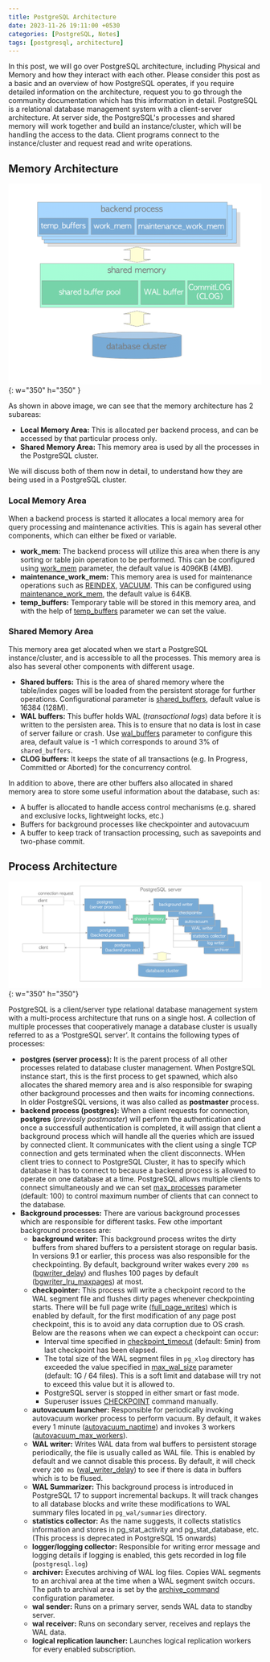 ```yaml
---
title: PostgreSQL Architecture
date: 2023-11-26 19:11:00 +0530
categories: [PostgreSQL, Notes]
tags: [postgresql, architecture]
---
```


In this post, we will go over PostgreSQL architecture, including Physical and Memory and how they interact with each other. Please consider this post as a basic and an overview of how PostgreSQL operates, if you require detailed information on the architecture, request you to go through the community documentation which has this information in detail. PostgreSQL is a relational database management system with a client-server architecture. At server side, the PostgreSQL's processes and shared memory will work together and build an instance/cluster, which will be handling the access to the data. Client programs connect to the instance/cluster and request read and write operations.

## Memory Architecture

![Memory Architecture](/assets/img/pg_memory_architecture.png){: w="350" h="350" }

As shown in above image, we can see that the memory architecture has 2 subareas:

- **Local Memory Area:** This is allocated per backend process, and can be accessed by that particular process only.
- **Shared Memory Area:** This memory area is used by all the processes in the PostgreSQL cluster.

We will discuss both of them now in detail, to understand how they are being used in a PostgreSQL cluster.

### Local Memory Area

When a backend process is started it allocates a local memory area for query processing and maintenance activities. This is again has several other components, which can either be fixed or variable.

- **work_mem:** The backend process will utilize this area when there is any sorting or table join operation to be performed. This can be configured using [work_mem](https://postgresqlco.nf/doc/en/param/work_mem/) parameter, the default value is 4096KB (4MB).
- **maintenance_work_mem:** This memory area is used for maintenance operations such as [REINDEX](https://www.postgresql.org/docs/current/sql-reindex.html), [VACUUM](https://www.postgresql.org/docs/current/sql-vacuum.html). This can be configured using [maintenance_work_mem](https://postgresqlco.nf/doc/en/param/maintenance_work_mem/), the default value is 64KB.
- **temp_buffers:** Temporary table will be stored in this memory area, and with the help of [temp_buffers](https://postgresqlco.nf/doc/en/param/temp_buffers/) parameter we can set the value.

### Shared Memory Area

This memory area get alocated when we start a PostgreSQL instance/cluster, and is accessible to all the processes. This memory area is also has several other components with different usage.

- **Shared buffers:** This is the area of shared memory where the table/index pages will be loaded from the persistent storage for further operations. Configurational parameter is [shared_buffers](https://postgresqlco.nf/doc/en/param/shared_buffers/), default value is 16384 (128M).
- **WAL buffers:** This buffer holds WAL (_transactional logs_) data before it is written to the persisten area. This is to ensure that no data is lost in case of server failure or crash. Use [wal_buffers](https://postgresqlco.nf/doc/en/param/wal_buffers/) parameter to configure this area, default value is -1 which corresponds to around 3% of `shared_buffers`.
- **CLOG buffers:** It keeps the state of all transactions (e.g. In Progress, Committed or Aborted) for the concurrency control.

In addition to above, there are other buffers also allocated in shared memory area to store some useful information about the database, such as:

- A buffer is allocated to handle access control mechanisms (e.g. shared and exclusive locks, lightweight locks, etc.)
- Buffers for background processes like checkpointer and autovacuum 
- A buffer to keep track of transaction processing, such as savepoints and two-phase commit.

## Process Architecture

![Process Architecture](/assets/img/pg_process_architecture.png){: w="350" h="350"}

PostgreSQL is a client/server type relational database management system with a multi-process architecture that runs on a single host. A collection of multiple processes that cooperatively manage a database cluster is usually referred to as a ‘PostgreSQL server’. It contains the following types of processes:

- **postgres (server process):** It is the parent process of all other processes related to database cluster management. When PostgreSQL instance start, this is the first process to get spawned, which also allocates the shared memory area and is also responsible for swaping other background processes and then waits for incoming connections. In older PostgreSQL versions, it was also called as **postmaster** process.
- **backend process (postgres):** When a client requests for connection, **postgres** (_previosly postmaster_) will perform the authentication and once a successfull authentication is completed, it will assign that client a background process which will handle all the queries which are issued by connected client. It communicates with the client using a single TCP connection and gets terminated when the client disconnects. WHen client tries to connect to PostgreSQL Cluster, it has to specify which database it has to connect to because a backend process is allowed to operate on one database at a time. PostgreSQL allows multiple clients to connect simultaneously and we can set [max_processes](https://postgresqlco.nf/doc/en/param/max_processes/) parameter (default: 100) to control maximum number of clients that can connect to the database.
- **Background processes:** There are various background processes which are responsible for different tasks. Few othe important background processes are:
    - **background writer:** This background process writes the dirty buffers from shared buffers to a persistent storage on regular basis. In versions 9.1 or earlier, this process was also responsible for the checkpointing. By default, background writer wakes every `200 ms` ([bgwriter_delay](https://postgresqlco.nf/doc/en/param/bgwriter_delay/)) and flushes 100 pages by default ([bgwriter_lru_maxpages](https://postgresqlco.nf/doc/en/param/bgwriter_lru_maxpages/)) at most.
    - **checkpointer:** This process will write a checkpoint record to the WAL segment file and flushes dirty pages whenever checkpointing starts. There will be full page write ([full_page_writes](https://postgresqlco.nf/doc/en/param/full_page_writes/)) which is enabled by default, for the first modification of any page post checkpoint, this is to avoid any data corruption due to OS crash. Below are the reasons when we can expect a checkpoint can occur:
        - Interval time specified in [checkpoint_timeout](https://postgresqlco.nf/doc/en/param/checkpoint_timeout/) (default: 5min) from last checkpoint has been elapsed.
        - The total size of the WAL segment files in `pg_xlog` directory has exceeded the value specified in [max_wal_size](https://postgresqlco.nf/doc/en/param/max_wal_size/) parameter (default: 1G / 64 files). This is a soft limit and database will try not to exceed this value but it is allowed to.
        - PostgreSQL server is stopped in either smart or fast mode.
        - Superuser issues [CHECKPOINT](https://www.postgresql.org/docs/current/sql-checkpoint.html) command manually. 
    - **autovacuum launcher:** Responsible for periodically invoking autovacuum worker process to perform vacuum. By default, it wakes every 1 minute ([autovacuum_naptime](https://postgresqlco.nf/doc/en/param/autovacuum_naptime/)) and invokes 3 workers ([autovacuum_max_workers](https://postgresqlco.nf/doc/en/param/autovacuum_max_workers/)).
    - **WAL writer:** Writes WAL data from wal buffers to persistent storage periodically, the file is usually called as WAL file. This is enabled by default and we cannot disable this process. By default, it will check every `200 ms` ([wal_writer_delay](https://postgresqlco.nf/doc/en/param/wal_writer_delay/)) to see if there is data in buffers which is to be flused.
    - **WAL Summarizer:** This background process is introduced in PostgreSQL 17 to support incremental backups. It will track changes to all database blocks and write these modifications to WAL summary files located in `pg_wal/summaries` directory.
    - **statistics collector:** As the name suggests, it collects statistics information and stores in pg_stat_activity and pg_stat_database, etc. (This process is deprecated in PostgreSQL 15 onwards)
    - **logger/logging collector:** Responsible for writing error message and logging details if logging is enabled, this gets recorded in log file (`postgresql.log`)
    - **archiver:** Executes archiving of WAL log files. Copies WAL segments to an archival area at the time when a WAL segment switch occurs. The path to archival area is set by the [archive_command](https://postgresqlco.nf/doc/en/param/archive_command/) configuration parameter.
    - **wal sender:** Runs on a primary server, sends WAL data to standby server.
    - **wal receiver:** Runs on secondary server, receives and replays the WAL data.
    - **logical replication launcher:** Launches logical replication workers for every enabled subscription.
